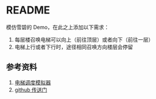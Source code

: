 # README

模仿雪碧的 Demo，在此之上添加以下需求：

1. 每层楼召唤电梯可以向上（前往顶层）或者向下（前往一层）
2. 电梯上行或者下行时，途径相同召唤方向楼层会停留

## 参考资料

1. [电梯调度模拟器](https://ewind.us/2017/rx-elevator-demo/)
2. [github 传送门](https://github.com/doodlewind/rx-elevator-demo)
